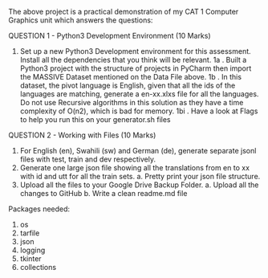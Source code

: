 The above project is a practical demonstration of my CAT 1 Computer Graphics unit
which answers the questions:

QUESTION 1 - Python3 Development Environment (10 Marks)

1. Set up a new Python3 Development environment for this assessment. Install all the dependencies that you think will be
   relevant.
   1a . Built a Python3 project with the structure of projects in PyCharm then import the
   MASSIVE Dataset mentioned on the Data File above.
   1b . In this dataset, the pivot language is English, given that all the ids of the languages are
   matching, generate a en-xx.xlxs file for all the languages. Do not use Recursive algorithms in this solution as they
   have a time complexity of O(n2), which is bad for memory.
   1bi . Have a look at Flags to help you run this on your generator.sh files

QUESTION 2 - Working with Files (10 Marks)

1. For English (en), Swahili (sw) and German (de), generate separate jsonl files with test, train
   and dev respectively.
2. Generate one large json file showing all the translations from en to xx with id and utt for all
   the train sets.
   a. Pretty print your json file structure.
3. Upload all the files to your Google Drive Backup Folder.
   a. Upload all the changes to GitHub
   b. Write a clean readme.md file

Packages needed:
1. os
2. tarfile
3. json
4. logging
5. tkinter
6. collections